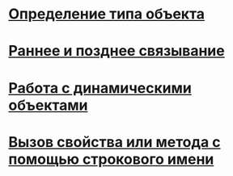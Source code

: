 # [Определение типа объекта](determining-object-type.md)
# [Раннее и позднее связывание](early-and-late-binding.md)
# [Работа с динамическими объектами](working-with-dynamic-objects.md)
# [Вызов свойства или метода с помощью строкового имени](calling-a-property-or-method-using-a-string-name.md)
